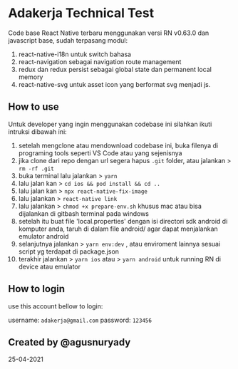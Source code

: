 # Adakerja Technical Test

Code base React Native terbaru menggunakan versi RN v0.63.0 dan javascript base,
sudah terpasang modul:
1. react-native-i18n untuk switch bahasa
2. react-navigation sebagai navigation route management
3. redux dan redux persist sebagai global state dan permanent local memory
4. react-native-svg untuk asset icon yang berformat svg menjadi js.

## How to use

Untuk developer yang ingin menggunakan codebase ini silahkan ikuti intruksi dibawah ini:

1. setelah mengclone atau mendownload codebase ini, buka filenya di programing tools seperti VS Code atau yang sejenisnya
2. jika clone dari repo dengan url segera hapus `.git` folder, atau jalankan > `rm -rf .git`
3. buka terminal lalu jalankan > `yarn`
4. lalu jalan kan > `cd ios && pod install && cd ..`
5. lalu jalan kan > `npx react-native-fix-image`
6. lalu jalankan > `react-native link`
7. lalu jalankan > `chmod +x prepare-env.sh` khusus mac atau bisa dijalankan di gitbash terminal pada windows
8. setelah itu buat file 'local.properties' dengan isi directori sdk android di komputer anda, taruh di dalam file android/ agar dapat menjalankan emulator android
9. selanjutnya jalankan > `yarn env:dev` , atau enviroment lainnya sesuai script yg terdapat di package.json
10. terakhir jalankan > `yarn ios` atau > `yarn android` untuk running RN di device atau emulator

## How to login

use this account bellow to login:

username: `adakerja@gmail.com`
password: `123456`
## Created by @agusnuryady
25-04-2021